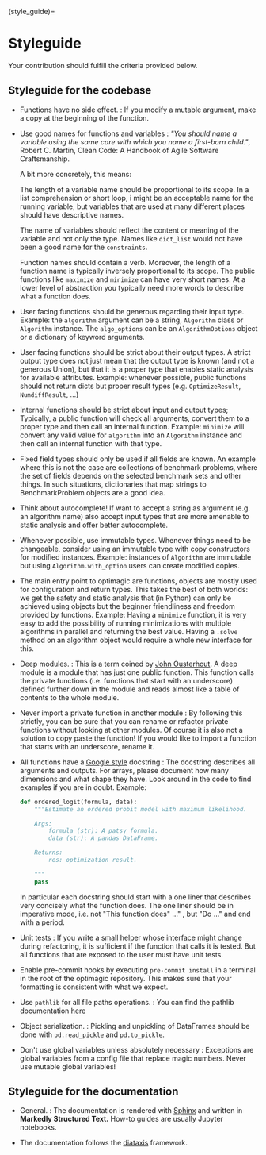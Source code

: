 (style_guide)=

# Styleguide

Your contribution should fulfill the criteria provided below.

## Styleguide for the codebase

- Functions have no side effect. : If you modify a mutable argument, make a copy at the
  beginning of the function.

- Use good names for functions and variables : *"You should name a variable using the
  same care with which you name a first-born child."*, Robert C. Martin, Clean Code: A
  Handbook of Agile Software Craftsmanship.

  A bit more concretely, this means:

  The length of a variable name should be proportional to its scope. In a list
  comprehension or short loop, i might be an acceptable name for the running variable,
  but variables that are used at many different places should have descriptive names.

  The name of variables should reflect the content or meaning of the variable and not
  only the type. Names like `dict_list` would not have been a good name for the
  `constraints`.

  Function names should contain a verb. Moreover, the length of a function name is
  typically inversely proportional to its scope. The public functions like `maximize`
  and `minimize` can have very short names. At a lower level of abstraction you
  typically need more words to describe what a function does.

- User facing functions should be generous regarding their input type. Example: the
  `algorithm` argument can be a string, `Algorithm` class or `Algorithm` instance. The
  `algo_options` can be an `AlgorithmOptions` object or a dictionary of keyword
  arguments.

- User facing functions should be strict about their output types. A strict output type
  does not just mean that the output type is known (and not a generous Union), but that
  it is a proper type that enables static analysis for available attributes. Example:
  whenever possible, public functions should not return dicts but proper result types
  (e.g. `OptimizeResult`, `NumdiffResult`, ...)

- Internal functions should be strict about input and output types; Typically, a public
  function will check all arguments, convert them to a proper type and then call an
  internal function. Example: `minimize` will convert any valid value for `algorithm`
  into an `Algorithm` instance and then call an internal function with that type.

- Fixed field types should only be used if all fields are known. An example where this
  is not the case are collections of benchmark problems, where the set of fields depends
  on the selected benchmark sets and other things. In such situations, dictionaries that
  map strings to BenchmarkProblem objects are a good idea.

- Think about autocomplete! If want to accept a string as argument (e.g. an algorithm
  name) also accept input types that are more amenable to static analysis and offer
  better autocomplete.

- Whenever possible, use immutable types. Whenever things need to be changeable,
  consider using an immutable type with copy constructors for modified instances.
  Example: instances of `Algorithm` are immutable but using `Algorithm.with_option`
  users can create modified copies.

- The main entry point to optimagic are functions, objects are mostly used for
  configuration and return types. This takes the best of both worlds: we get the safety
  and static analysis that (in Python) can only be achieved using objects but the
  beginner friendliness and freedom provided by functions. Example: Having a `minimize`
  function, it is very easy to add the possibility of running minimizations with
  multiple algorithms in parallel and returning the best value. Having a `.solve` method
  on an algorithm object would require a whole new interface for this.

- Deep modules. : This is a term coined by
  [John Ousterhout](https://www.youtube.com/watch?v=bmSAYlu0NcY). A deep module is a
  module that has just one public function. This function calls the private functions
  (i.e. functions that start with an underscore) defined further down in the module and
  reads almost like a table of contents to the whole module.

- Never import a private function in another module : By following this strictly, you
  can be sure that you can rename or refactor private functions without looking at other
  modules. Of course it is also not a solution to copy paste the function! If you would
  like to import a function that starts with an underscore, rename it.

- All functions have a [Google style](https://tinyurl.com/mxams9k) docstring : The
  docstring describes all arguments and outputs. For arrays, please document how many
  dimensions and what shape they have. Look around in the code to find examples if you
  are in doubt. Example:

  ```python
  def ordered_logit(formula, data):
      """Estimate an ordered probit model with maximum likelihood.

      Args:
          formula (str): A patsy formula.
          data (str): A pandas DataFrame.

      Returns:
          res: optimization result.

      """
      pass
  ```

  In particular each docstring should start with a one liner that describes very
  concisely what the function does. The one liner should be in imperative mode, i.e. not
  "This function does" ..." , but "Do ..." and end with a period.

- Unit tests : If you write a small helper whose interface might change during
  refactoring, it is sufficient if the function that calls it is tested. But all
  functions that are exposed to the user must have unit tests.

- Enable pre-commit hooks by executing `pre-commit install` in a terminal in the root of
  the optimagic repository. This makes sure that your formatting is consistent with what
  we expect.

- Use `pathlib` for all file paths operations. : You can find the pathlib documentation
  [here](https://docs.python.org/3/library/pathlib.html)

- Object serialization. : Pickling and unpickling of DataFrames should be done with
  `pd.read_pickle` and `pd.to_pickle`.

- Don't use global variables unless absolutely necessary : Exceptions are global
  variables from a config file that replace magic numbers. Never use mutable global
  variables!

## Styleguide for the documentation

- General. : The documentation is rendered with
  [Sphinx](https://www.sphinx-doc.org/en/master/) and written in **Markedly Structured
  Text.** How-to guides are usually Jupyter notebooks.

- The documentation follows the [diataxis](https://diataxis.fr) framework.
